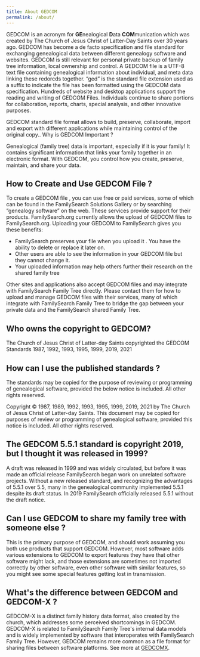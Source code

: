 ```yaml
---
title: About GEDCOM
permalink: /about/
---
```



GEDCOM is an acronym for **GE**nealogical **D**ata **COM**munication which was created by The Church of Jesus Christ of Latter-Day Saints over 30 years ago. GEDCOM has become a de facto specification and file standard for exchanging genealogical data between different genealogy software and websites.
GEDCOM is still relevant for personal private backup of family tree information, local ownership and control. A GEDCOM file is a UTF-8 text file containing genealogical information about individual, and meta data linking these redorcds together. “ged” is the standard file extension used as a suffix to indicate the file has been formatted using the GEDCOM data specification. Hundreds of website and desktop applications support the reading and writing of GEDCOM Files. Individuals continue to share portions for collaboration, reports, charts, special analysis, and other innovative purposes.

GEDCOM standard file format allows to build, preserve, collaborate, import and export with different applications while maintaining control of the original copy..
Why is GEDCOM Important ?

Genealogical (family tree) data is important, especially if it is your family! It contains significant information that links your family together in an electronic format. With GEDCOM, you control how you create, preserve, maintain, and share your data.

## How to Create and Use GEDCOM File ?

To create a GEDCOM file , you can use free or paid services, some of which can be found in the FamilySearch Solutions Gallery or by searching “genealogy software” on the web. These services provide support for their products.
FamilySearch.org currently allows the upload of GEDCOM files to FamilySearch.org. Uploading your GEDCOM to FamilySearch gives you these benefits:

- FamilySearch preserves your file when you upload it . You have the ability to delete or replace it later on.
- Other users are able to see the information in your GEDCOM file but they cannot change it.
- Your uploaded information may help others further their research on the shared family tree

Other sites and applications also accept GEDCOM files and may integrate with FamilySearch Family Tree directly. Please contact them for how to upload and manage GEDCOM files with their services, many of which integrate with FamilySearch Family Tree to bridge the gap between your private data and the FamilySearch shared Family Tree.


## Who owns the copyright to GEDCOM?
The Church of Jesus Christ of Latter-day Saints copyrighted the GEDCOM Standards 1987, 1992, 1993, 1995, 1999, 2019, 2021

## How can I use the published standards ?

The standards may be copied for the purpose of reviewing or programming of genealogical software, provided the below notice is included. All other rights reserved.

Copyright © 1987, 1989, 1992, 1993, 1995, 1999, 2019, 2021 by The Church of Jesus Christ of Latter-day Saints. This document may be copied for purposes of review or programming of genealogical software, provided this notice is included. All other rights reserved.

## The GEDCOM 5.5.1 standard is copyright 2019, but I thought it was released in 1999?

A draft was released in 1999 and was widely circulated, but before it was made an official release FamilySearch began work on unrelated software projects. Without a new released standard, and recognizing the advantages of 5.5.1 over 5.5, many in the genealogical community implemented 5.5.1 despite its draft status. In 2019 FamilySearch officially released 5.5.1 without the draft notice.

## Can I use GEDCOM to share my family tree with someone else ?

This is the primary purpose of GEDCOM, and should work assuming you both use products that support GEDCOM. However, most software adds various extensions to GEDCOM to export features they have that other software might lack, and those extensions are sometimes not imported correctly by other software, even other software with similar features, so you might see some special features getting lost in transmission.


## What's the difference between GEDCOM and GEDCOM-X ?

GEDCOM-X is a distinct family history data format, also created by the church, which addresses some perceived shortcomings in GEDCOM. GEDCOM-X is related to FamilySearch Family Tree's internal data models and is widely implemented by software that interoperates with FamilySearch Family Tree. However, GEDCOM remains more common as a file format for sharing files between software platforms. See more at [GEDCOMX](http://www.gedcomx.org/About.html).

